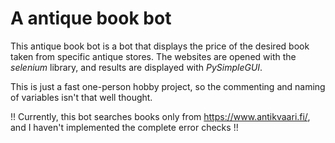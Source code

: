 # A antique book bot
This antique book bot is a bot that displays the price of the desired book taken from specific antique stores. The websites are opened with the _selenium_ library, and results are displayed with _PySimpleGUI_.

This is just a fast one-person hobby project, so the commenting and naming of variables isn't that well thought. 

!! Currently, this bot searches books only from https://www.antikvaari.fi/, and I haven't implemented the complete error checks !!
